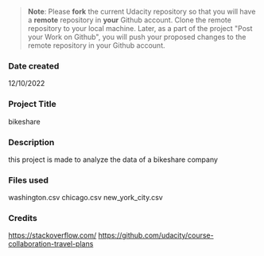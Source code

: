 >**Note**: Please **fork** the current Udacity repository so that you will have a **remote** repository in **your** Github account. Clone the remote repository to your local machine. Later, as a part of the project "Post your Work on Github", you will push your proposed changes to the remote repository in your Github account.

### Date created
12/10/2022

### Project Title
bikeshare
### Description
this project is made to analyze the data of  a bikeshare company

### Files used
washington.csv
chicago.csv
new_york_city.csv

### Credits
https://stackoverflow.com/
https://github.com/udacity/course-collaboration-travel-plans

